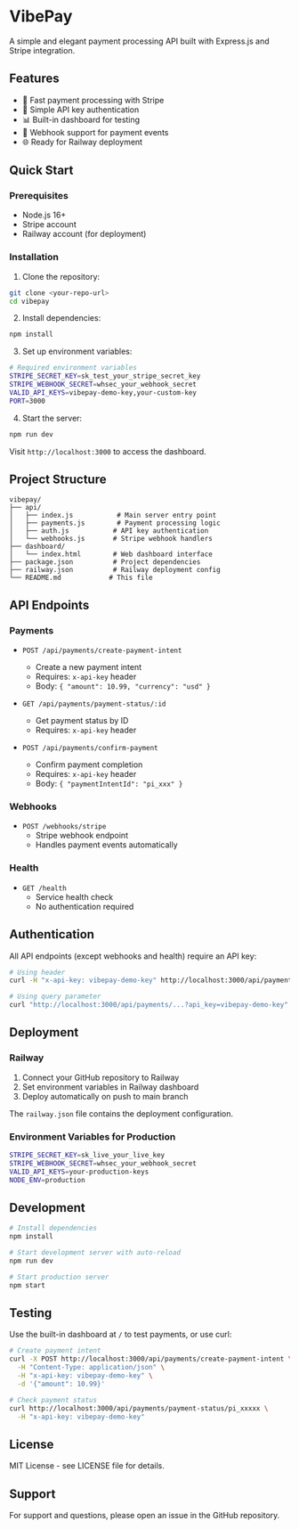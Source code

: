 # VibePay

A simple and elegant payment processing API built with Express.js and Stripe integration.

## Features

- 🚀 Fast payment processing with Stripe
- 🔐 Simple API key authentication
- 📊 Built-in dashboard for testing
- 🎯 Webhook support for payment events
- 🌐 Ready for Railway deployment

## Quick Start

### Prerequisites

- Node.js 16+
- Stripe account
- Railway account (for deployment)

### Installation

1. Clone the repository:
```bash
git clone <your-repo-url>
cd vibepay
```

2. Install dependencies:
```bash
npm install
```

3. Set up environment variables:
```bash
# Required environment variables
STRIPE_SECRET_KEY=sk_test_your_stripe_secret_key
STRIPE_WEBHOOK_SECRET=whsec_your_webhook_secret
VALID_API_KEYS=vibepay-demo-key,your-custom-key
PORT=3000
```

4. Start the server:
```bash
npm run dev
```

Visit `http://localhost:3000` to access the dashboard.

## Project Structure

```
vibepay/
├── api/
│   ├── index.js           # Main server entry point
│   ├── payments.js        # Payment processing logic
│   ├── auth.js           # API key authentication
│   └── webhooks.js       # Stripe webhook handlers
├── dashboard/
│   └── index.html        # Web dashboard interface
├── package.json          # Project dependencies
├── railway.json          # Railway deployment config
└── README.md            # This file
```

## API Endpoints

### Payments

- `POST /api/payments/create-payment-intent`
  - Create a new payment intent
  - Requires: `x-api-key` header
  - Body: `{ "amount": 10.99, "currency": "usd" }`

- `GET /api/payments/payment-status/:id`
  - Get payment status by ID
  - Requires: `x-api-key` header

- `POST /api/payments/confirm-payment`
  - Confirm payment completion
  - Requires: `x-api-key` header
  - Body: `{ "paymentIntentId": "pi_xxx" }`

### Webhooks

- `POST /webhooks/stripe`
  - Stripe webhook endpoint
  - Handles payment events automatically

### Health

- `GET /health`
  - Service health check
  - No authentication required

## Authentication

All API endpoints (except webhooks and health) require an API key:

```bash
# Using header
curl -H "x-api-key: vibepay-demo-key" http://localhost:3000/api/payments/...

# Using query parameter
curl "http://localhost:3000/api/payments/...?api_key=vibepay-demo-key"
```

## Deployment

### Railway

1. Connect your GitHub repository to Railway
2. Set environment variables in Railway dashboard
3. Deploy automatically on push to main branch

The `railway.json` file contains the deployment configuration.

### Environment Variables for Production

```bash
STRIPE_SECRET_KEY=sk_live_your_live_key
STRIPE_WEBHOOK_SECRET=whsec_your_webhook_secret
VALID_API_KEYS=your-production-keys
NODE_ENV=production
```

## Development

```bash
# Install dependencies
npm install

# Start development server with auto-reload
npm run dev

# Start production server
npm start
```

## Testing

Use the built-in dashboard at `/` to test payments, or use curl:

```bash
# Create payment intent
curl -X POST http://localhost:3000/api/payments/create-payment-intent \
  -H "Content-Type: application/json" \
  -H "x-api-key: vibepay-demo-key" \
  -d '{"amount": 10.99}'

# Check payment status
curl http://localhost:3000/api/payments/payment-status/pi_xxxxx \
  -H "x-api-key: vibepay-demo-key"
```

## License

MIT License - see LICENSE file for details.

## Support

For support and questions, please open an issue in the GitHub repository.